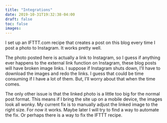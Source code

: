 ```yaml
---
title: "Integrations"
date: 2019-10-31T19:32:38-04:00
draft: false
toc: false
images: 
---
```

I set up an IFTTT.com recipe that creates a post on this blog every time I post a photo to Instagram. It works pretty well.

The photo posted here is actually a link to Instagram, so I guess if anything ever happens to the external link function on Instagram, these blog posts will have broken image links. I suppose if Instagram shuts down, I’ll have to download the images and redo the links. I guess that could be time consuming if I have a lot of them. But, I’ll worry about that when the time comes.

The only other issue is that the linked photo is a little too big for the normal post format. This means if I bring the site up on a mobile device, the images look all wonky. My current fix is to manually adjust the linked image to the right size. For now it works. Maybe later I will try to find a way to automate the fix. Or perhaps there is a way to fix the IFTTT recipe.
